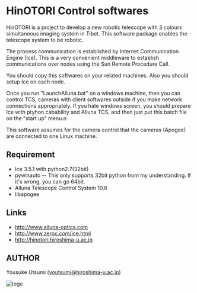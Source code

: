 HinOTORI Control softwares
==========================
HinOTORI is a project to develop a new robotic telescope with 3 colours simultaneous imaging system in Tibet. This software package enables the telescope system to be robotic.

The process communication is established by Internet Communication Engine (Ice). This is a very convenient middleware to establish communications over nodes using the Sun Remote Procedure Call.

You should copy this softwares on your related machines. Also you should setup Ice on each node.

Once you run "LaunchAlluna.bat" on a windows machine, then you can control TCS, cameras with client softwares outside if you make network connections appropriately. If you hate windows screen, you should prepare Ice with ptyhon cabability and Alluna TCS, and then just put this batch file on the "start up" menu.n

This software assumes for the camera control that the cameras (Apogee) are connected to one Linux machine.

Requirement
-----------
- Ice 3.5.1 with python2.7(32bit)
- pywinauto -- This only supports 32bit python from my understanding. If it's wrong, you can go 64bit.
- Alluna Telescope Control System 10.6
- libapogee

Links
-----
- http://www.alluna-optics.com
- http://www.zeroc.com/ice.html
- http://hinotori.hiroshima-u.ac.jp

AUTHOR
------
Yousuke Utsumi (youtsumi@hiroshima-u.ac.jp)

![logo](http://hinotori.hiroshima-u.ac.jp/logo.jpg)

